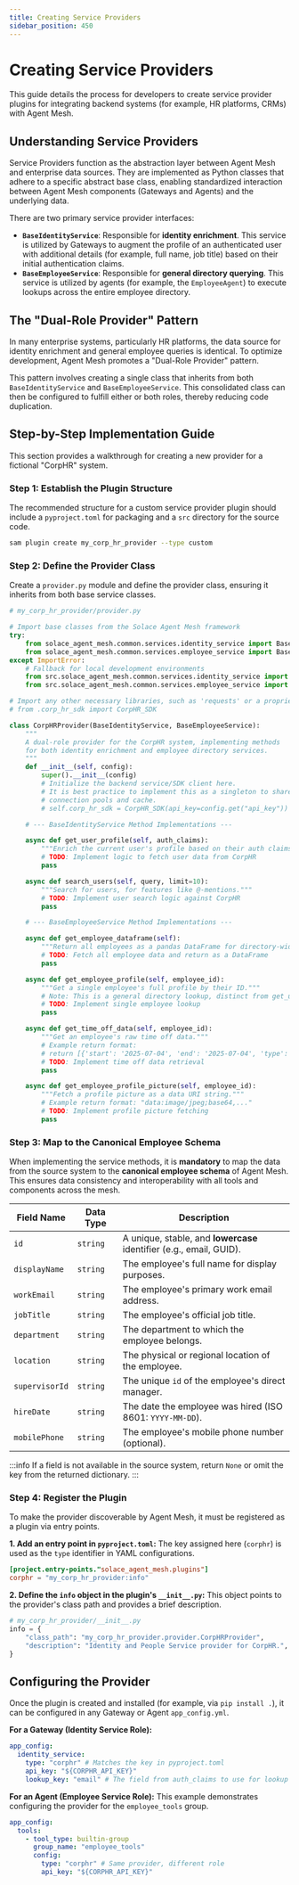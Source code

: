 ```yaml
---
title: Creating Service Providers
sidebar_position: 450
---
```


# Creating Service Providers

This guide details the process for developers to create service provider plugins for integrating backend systems (for example, HR platforms, CRMs) with Agent Mesh.

## Understanding Service Providers

Service Providers function as the abstraction layer between Agent Mesh and enterprise data sources. They are implemented as Python classes that adhere to a specific abstract base class, enabling standardized interaction between Agent Mesh components (Gateways and Agents) and the underlying data.

There are two primary service provider interfaces:

- **`BaseIdentityService`**: Responsible for **identity enrichment**. This service is utilized by Gateways to augment the profile of an authenticated user with additional details (for example, full name, job title) based on their initial authentication claims.
- **`BaseEmployeeService`**: Responsible for **general directory querying**. This service is utilized by agents (for example, the `EmployeeAgent`) to execute lookups across the entire employee directory.

## The "Dual-Role Provider" Pattern

In many enterprise systems, particularly HR platforms, the data source for identity enrichment and general employee queries is identical. To optimize development, Agent Mesh promotes a "Dual-Role Provider" pattern.

This pattern involves creating a single class that inherits from both `BaseIdentityService` and `BaseEmployeeService`. This consolidated class can then be configured to fulfill either or both roles, thereby reducing code duplication.

## Step-by-Step Implementation Guide

This section provides a walkthrough for creating a new provider for a fictional "CorpHR" system.

### Step 1: Establish the Plugin Structure

The recommended structure for a custom service provider plugin should include a `pyproject.toml` for packaging and a `src` directory for the source code.

```bash
sam plugin create my_corp_hr_provider --type custom
```

### Step 2: Define the Provider Class

Create a `provider.py` module and define the provider class, ensuring it inherits from both base service classes.

```python
# my_corp_hr_provider/provider.py

# Import base classes from the Solace Agent Mesh framework
try:
    from solace_agent_mesh.common.services.identity_service import BaseIdentityService
    from solace_agent_mesh.common.services.employee_service import BaseEmployeeService
except ImportError:
    # Fallback for local development environments
    from src.solace_agent_mesh.common.services.identity_service import BaseIdentityService
    from src.solace_agent_mesh.common.services.employee_service import BaseEmployeeService

# Import any other necessary libraries, such as 'requests' or a proprietary SDK
# from .corp_hr_sdk import CorpHR_SDK

class CorpHRProvider(BaseIdentityService, BaseEmployeeService):
    """
    A dual-role provider for the CorpHR system, implementing methods
    for both identity enrichment and employee directory services.
    """
    def __init__(self, config):
        super().__init__(config)
        # Initialize the backend service/SDK client here.
        # It is best practice to implement this as a singleton to share
        # connection pools and cache.
        # self.corp_hr_sdk = CorpHR_SDK(api_key=config.get("api_key"))

    # --- BaseIdentityService Method Implementations ---

    async def get_user_profile(self, auth_claims):
        """Enrich the current user's profile based on their auth claims."""
        # TODO: Implement logic to fetch user data from CorpHR
        pass

    async def search_users(self, query, limit=10):
        """Search for users, for features like @-mentions."""
        # TODO: Implement user search logic against CorpHR
        pass

    # --- BaseEmployeeService Method Implementations ---

    async def get_employee_dataframe(self):
        """Return all employees as a pandas DataFrame for directory-wide queries."""
        # TODO: Fetch all employee data and return as a DataFrame
        pass

    async def get_employee_profile(self, employee_id):
        """Get a single employee's full profile by their ID."""
        # Note: This is a general directory lookup, distinct from get_user_profile.
        # TODO: Implement single employee lookup
        pass

    async def get_time_off_data(self, employee_id):
        """Get an employee's raw time off data."""
        # Example return format:
        # return [{'start': '2025-07-04', 'end': '2025-07-04', 'type': 'Holiday'}]
        # TODO: Implement time off data retrieval
        pass

    async def get_employee_profile_picture(self, employee_id):
        """Fetch a profile picture as a data URI string."""
        # Example return format: "data:image/jpeg;base64,..."
        # TODO: Implement profile picture fetching
        pass
```

### Step 3: Map to the Canonical Employee Schema

When implementing the service methods, it is **mandatory** to map the data from the source system to the **canonical employee schema** of Agent Mesh. This ensures data consistency and interoperability with all tools and components across the mesh.

| Field Name     | Data Type | Description                                                         |
| -------------- | --------- | ------------------------------------------------------------------- |
| `id`           | `string`  | A unique, stable, and **lowercase** identifier (e.g., email, GUID). |
| `displayName`  | `string`  | The employee's full name for display purposes.                      |
| `workEmail`    | `string`  | The employee's primary work email address.                          |
| `jobTitle`     | `string`  | The employee's official job title.                                  |
| `department`   | `string`  | The department to which the employee belongs.                       |
| `location`     | `string`  | The physical or regional location of the employee.                  |
| `supervisorId` | `string`  | The unique `id` of the employee's direct manager.                   |
| `hireDate`     | `string`  | The date the employee was hired (ISO 8601: `YYYY-MM-DD`).           |
| `mobilePhone`  | `string`  | The employee's mobile phone number (optional).                      |

:::info
If a field is not available in the source system, return `None` or omit the key from the returned dictionary.
:::

### Step 4: Register the Plugin

To make the provider discoverable by Agent Mesh, it must be registered as a plugin via entry points.

**1. Add an entry point in `pyproject.toml`:**
The key assigned here (`corphr`) is used as the `type` identifier in YAML configurations.
```toml
[project.entry-points."solace_agent_mesh.plugins"]
corphr = "my_corp_hr_provider:info"
```

**2. Define the `info` object in the plugin's `__init__.py`:**
This object points to the provider's class path and provides a brief description.
```python
# my_corp_hr_provider/__init__.py
info = {
    "class_path": "my_corp_hr_provider.provider.CorpHRProvider",
    "description": "Identity and People Service provider for CorpHR.",
}
```

## Configuring the Provider

Once the plugin is created and installed (for example, via `pip install .`), it can be configured in any Gateway or Agent `app_config.yml`.

**For a Gateway (Identity Service Role):**

```yaml
app_config:
  identity_service:
    type: "corphr" # Matches the key in pyproject.toml
    api_key: "${CORPHR_API_KEY}"
    lookup_key: "email" # The field from auth_claims to use for lookup
```

**For an Agent (Employee Service Role):**
This example demonstrates configuring the provider for the `employee_tools` group.
```yaml
app_config:
  tools:
    - tool_type: builtin-group
      group_name: "employee_tools"
      config:
        type: "corphr" # Same provider, different role
        api_key: "${CORPHR_API_KEY}"
```
